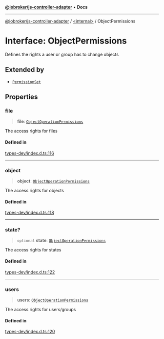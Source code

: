 [**@iobroker/js-controller-adapter**](../../README.md) • **Docs**

***

[@iobroker/js-controller-adapter](../../globals.md) / [\<internal\>](../README.md) / ObjectPermissions

# Interface: ObjectPermissions

Defines the rights a user or group has to change objects

## Extended by

- [`PermissionSet`](PermissionSet.md)

## Properties

### file

> **file**: [`ObjectOperationPermissions`](ObjectOperationPermissions.md)

The access rights for files

#### Defined in

[types-dev/index.d.ts:116](https://github.com/ioBroker/ioBroker.js-controller/blob/b499d83cda369ad8a77cd1584bbda2b5b44bf993/packages/types-dev/index.d.ts#L116)

***

### object

> **object**: [`ObjectOperationPermissions`](ObjectOperationPermissions.md)

The access rights for objects

#### Defined in

[types-dev/index.d.ts:118](https://github.com/ioBroker/ioBroker.js-controller/blob/b499d83cda369ad8a77cd1584bbda2b5b44bf993/packages/types-dev/index.d.ts#L118)

***

### state?

> `optional` **state**: [`ObjectOperationPermissions`](ObjectOperationPermissions.md)

The access rights for states

#### Defined in

[types-dev/index.d.ts:122](https://github.com/ioBroker/ioBroker.js-controller/blob/b499d83cda369ad8a77cd1584bbda2b5b44bf993/packages/types-dev/index.d.ts#L122)

***

### users

> **users**: [`ObjectOperationPermissions`](ObjectOperationPermissions.md)

The access rights for users/groups

#### Defined in

[types-dev/index.d.ts:120](https://github.com/ioBroker/ioBroker.js-controller/blob/b499d83cda369ad8a77cd1584bbda2b5b44bf993/packages/types-dev/index.d.ts#L120)
